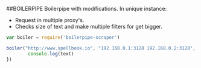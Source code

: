 ##BOILERPIPE
Boilerpipe with modifications. In unique instance:
- Request in multiple  proxy's. 
- Checks size of text and make multiple filters for get bigger.

```javascript
var boiler = require('boilerpipe-scraper')

boiler("http://www.spellbook.io", "192.168.0.1:3128 192.168.0.2:3128", (err, text, proxy) => {
        console.log(text)
})
```
